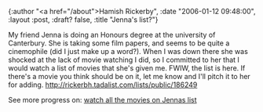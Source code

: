 {:author "<a href=\"/about\">Hamish Rickerby</a>", :date "2006-01-12 09:48:00", :layout :post, :draft? false, :title "Jenna's list?"}

<div>
<div>

My friend Jenna is doing an Honours degree at the university of Canterbury.  She is taking some film papers, and seems to be quite a cinemophile (did I just make up a word?).  When I was down there she was shocked at the lack of movie watching I did, so I committed to her that I would watch a list of movies that she's given me.
FWIW, the list is here.  If there's a movie you think should be on it, let me know and I'll pitch it to her for adding.
<a href="http://rickerbh.tadalist.com/lists/public/186249">http://rickerbh.tadalist.com/lists/public/186249</a>

</div>
<div>See more progress on: <a href="http://www.43things.com/people/progress/rickerbh?on=1867393">watch all the movies on Jennas list</a></div>
</div>

